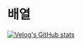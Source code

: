 # 배열
[![Velog's GitHub stats](https://velog-readme-stats.vercel.app/api?name=dlrlejr132&slug=DataStructure-Array-List)](https://velog.io/@dlrlejr132/https://velog.io/@dlrlejr132/DataStructure-Array-List)
